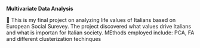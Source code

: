 **Multivariate Data Analysis**

🍕 This is my final project on analyzing life values of Italians based on European Social Surevey. The project discovered what values drive Italians and what is importan for Italian society. MEthods employed include: PCA, FA and different clusterization techinques
